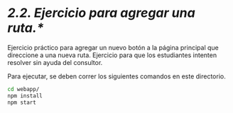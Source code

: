 # ___2.2. Ejercicio para agregar una ruta.*___

Ejercicio práctico para agregar un nuevo botón a la página principal que direccione a una nueva ruta. Ejercicio para que los estudiantes intenten resolver sin ayuda del consultor. 

Para ejecutar, se deben correr los siguientes comandos en este directorio. 
```bash
cd webapp/
npm install
npm start
```